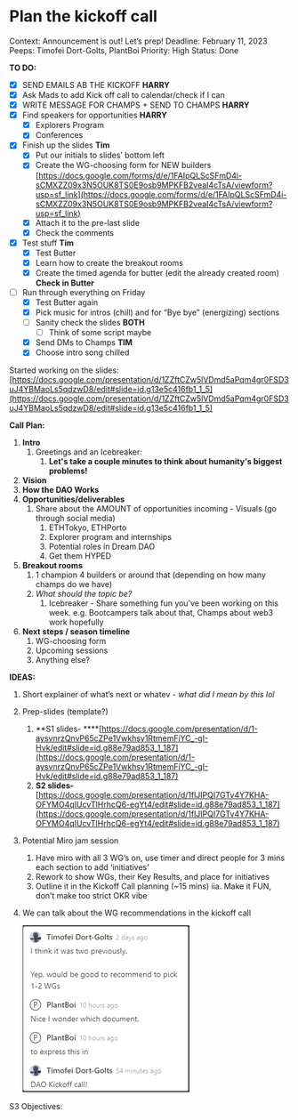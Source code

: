 # Plan the kickoff call

Context: Announcement is out! 
Let’s prep!
Deadline: February 11, 2023
Peeps: Timofei Dort-Golts, PlantBoi
Priority: High
Status: Done

**TO DO:**

- [x]  SEND EMAILS AB THE KICKOFF **HARRY**
- [x]  Ask Mads to add Kick off call to calendar/check if I can
- [x]  WRITE MESSAGE FOR CHAMPS + SEND TO CHAMPS **HARRY**
- [x]  Find speakers for opportunities **HARRY**
    - [x]  Explorers Program
    - [x]  Conferences
- [x]  Finish up the slides **Tim**
    - [x]  Put our initials to slides’ bottom left
    - [x]  Create the WG-choosing form for NEW builders
    [https://docs.google.com/forms/d/e/1FAIpQLScSFmD4i-sCMXZZ09x3N5OUK8TS0E9osb9MPKFB2veaI4cTsA/viewform?usp=sf_link](https://docs.google.com/forms/d/e/1FAIpQLScSFmD4i-sCMXZZ09x3N5OUK8TS0E9osb9MPKFB2veaI4cTsA/viewform?usp=sf_link)
    - [x]  Attach it to the pre-last slide
    - [x]  Check the comments
- [x]  Test stuff **Tim**
    - [x]  Test Butter
    - [x]  Learn how to create the breakout rooms
    - [x]  Create the timed agenda for butter (edit the already created room)
    **Check in Butter**
- [ ]  Run through everything on Friday
    - [x]  Test Butter again
    - [x]  Pick music for intros (chill) and for “Bye bye” (energizing) sections
    - [ ]  Sanity check the slides **BOTH**
        - [ ]  Think of some script maybe
    - [x]  Send DMs to Champs **TIM**
    - [x]  Choose intro song chilled

Started working on the slides: [https://docs.google.com/presentation/d/1ZZftCZw5lVDmd5aPqm4gr0FSD3uJ4YBMaoLs5qdzwD8/edit#slide=id.g13e5c416fb1_1_5](https://docs.google.com/presentation/d/1ZZftCZw5lVDmd5aPqm4gr0FSD3uJ4YBMaoLs5qdzwD8/edit#slide=id.g13e5c416fb1_1_5)

**Call Plan:**

1. **Intro**
    1. Greetings and an Icebreaker:
        1. ****Let's take a couple minutes to think about humanity's biggest problems!****
2. **Vision**
3. **How the DAO Works** 
4. **Opportunities/deliverables**
    1. Share about the AMOUNT of opportunities incoming - Visuals (go through social media)
        1. ETHTokyo, ETHPorto
        2. Explorer program and internships
        3. Potential roles in Dream DAO
        4. Get them HYPED
5. **Breakout rooms**
    1. 1 champion 4 builders or around that (depending on how many champs do we have)
    2. *What should the topic be?*
        1. Icebreaker - Share something fun you’ve been working on this week. e.g. Bootcampers talk about that, Champs about web3 work hopefully
6. **Next steps / season timeline**
    1. WG-choosing form
    2. Upcoming sessions
    3. Anything else?
    

**IDEAS:**

1. Short explainer of what’s next or whatev - *what did I mean by this lol*
2. Prep-slides (template?)
    1. **S1 slides- ****[https://docs.google.com/presentation/d/1-aysvnrzQnvP65cZPe1Vwkhsy1RtmemFiYC_-gI-Hvk/edit#slide=id.g88e79ad853_1_187](https://docs.google.com/presentation/d/1-aysvnrzQnvP65cZPe1Vwkhsy1RtmemFiYC_-gI-Hvk/edit#slide=id.g88e79ad853_1_187)
    2. **S2 slides-** [https://docs.google.com/presentation/d/1flJIPQI7GTv4Y7KHA-OFYMO4qIUcvTlHrhcQ6-egYt4/edit#slide=id.g88e79ad853_1_187](https://docs.google.com/presentation/d/1flJIPQI7GTv4Y7KHA-OFYMO4qIUcvTlHrhcQ6-egYt4/edit#slide=id.g88e79ad853_1_187)
3. Potential Miro jam session 
    1. Have miro with all 3 WG’s on, use timer and direct people for 3 mins each section to add ‘initiatives’
    2. Rework to show WGs, their Key Results, and place for initiatives
    3. Outline it in the Kickoff Call planning (~15 mins) 
    iia. Make it FUN, don’t make too strict OKR vibe
4. We can talk about the WG recommendations in the kickoff call
    
    ![Untitled](Plan%20the%20kickoff%20call%200a8e3897bb2c49f893b703e3b749424c/Untitled.png)
    

S3 Objectives: